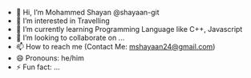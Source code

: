 - 👋 Hi, I’m Mohammed Shayan @shayaan-git
- 👀 I’m interested in Travelling
- 🌱 I’m currently learning Programming Language like C++, Javascript 
- 💞️ I’m looking to collaborate on ...
- 📫 How to reach me (Contact Me: mshayaan24@gmail.com)
- 😄 Pronouns: he/him
- ⚡ Fun fact: ...

<!---
shayan198/shayan198 is a ✨ special ✨ repository because its `README.md` (this file) appears on your GitHub profile.
You can click the Preview link to take a look at your changes.
--->
